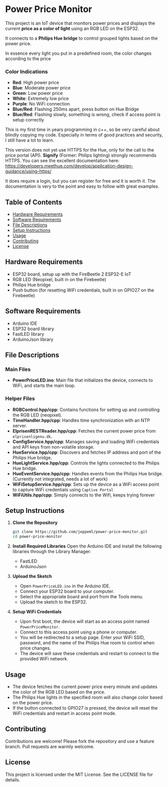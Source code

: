 
# Power Price Monitor

This project is an IoT device that monitors power prices and displays the current **price as a color of light** using an RGB LED on the ESP32. 

It connects to a **Philips Hue bridge** to control grouped lights based on the power price.

In essence every light you put in a predefined room, the color changes according to the price

### Color Indications
- **Red**: High power price
- **Blue**: Moderate power price
- **Green**: Low power price
- **White**: Extremely low price
- **Purple**: No WiFi connection
- **Blue/Red**: Flashing 250ms apart, press button on Hue Bridge
- **Blue/Red**: Flashing slowly, something is wrong, check if access point is setup correctly

This is my first time in years programming in c++, so be very careful about blindly copying my code. Especially in terms of good practices and security, I still have a lot to learn.

This version does not yet use HTTPS for the Hue, only for the call to the price portal (API). **Signify** (Former: Philips lighting) strongly recommends HTTPS. You can see the excellent documentation here:
https://developers.meethue.com/develop/application-design-guidance/using-https/

It does require a login, but you can register for free and it is worth it. The documentation is very to the point and easy to follow with great examples.


## Table of Contents
- [Hardware Requirements](#hardware-requirements)
- [Software Requirements](#software-requirements)
- [File Descriptions](#file-descriptions)
- [Setup Instructions](#setup-instructions)
- [Usage](#usage)
- [Contributing](#contributing)
- [License](#license)

## Hardware Requirements
- ESP32 board, setup up with the FireBeetle 2 ESP32-E IoT
- RGB LED (Neopixel, built in on the Firebeetle)
- Philips Hue bridge
- Push button (for resetting WiFi credentials, built in on GPIO27 on the Firebeetle)

## Software Requirements
- Arduino IDE
- ESP32 board library
- FastLED library
- ArduinoJson library

## File Descriptions

### Main Files
- **PowerPriceLED.ino**: Main file that initializes the device, connects to WiFi, and starts the main loop.

### Helper Files
- **RGBControl.hpp/cpp**: Contains functions for setting up and controlling the RGB LED (neopixel).
- **TimeHandler.hpp/cpp**: Handles time synchronization with an NTP server.
- **ElprisenRESTReader.hpp/cpp**: Fetches the current power price from `elprisenligenu.dk`.
- **ConfigService.hpp/cpp**: Manages saving and loading WiFi credentials and API keys from non-volatile storage.
- **HueService.hpp/cpp**: Discovers and fetches IP address and port of the Philips Hue bridge.
- **HueLightService.hpp/cpp**: Controls the lights connected to the Philips Hue bridge.
- **HueEventService.hpp/cpp**: Handles events from the Philips Hue bridge. (Currently not integrated, needs a lot of work)
- **WiFiSetupService.hpp/cpp**: Sets up the device as a WiFi access point to capture WiFi credentials using `Captive Portal` 
- **WiFiUtils.hpp/cpp**: Simply connects to the Wifi, keeps trying forever

## Setup Instructions

1. **Clone the Repository**
   ```bash
   git clone https://github.com/jeppeml/power-price-monitor.git
   cd power-price-monitor
   ```

2. **Install Required Libraries**
   Open the Arduino IDE and install the following libraries through the Library Manager:
   - FastLED
   - ArduinoJson

3. **Upload the Sketch**
   - Open `PowerPriceLED.ino` in the Arduino IDE.
   - Connect your ESP32 board to your computer.
   - Select the appropriate board and port from the Tools menu.
   - Upload the sketch to the ESP32.

4. **Setup WiFi Credentials**
   - Upon first boot, the device will start as an access point named `PowerPriceMonitor`.
   - Connect to this access point using a phone or computer.
   - You will be redirected to a setup page. Enter your WiFi SSID, password, and the name of the Philips Hue room to control when price changes.
   - The device will save these credentials and restart to connect to the provided WiFi network.

## Usage

- The device fetches the current power price every minute and updates the color of the RGB LED based on the price.
- The Philips Hue lights in the specified room will also change color based on the power price.
- If the button connected to GPIO27 is pressed, the device will reset the WiFi credentials and restart in access point mode.

## Contributing

Contributions are welcome! Please fork the repository and use a feature branch. Pull requests are warmly welcome.

## License

This project is licensed under the MIT License. See the LICENSE file for details.
